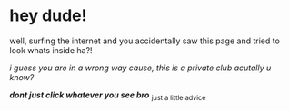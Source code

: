 # hey dude!
well, surfing the internet and you accidentally saw this page and tried to look whats inside ha?!

_i guess you are in a wrong way cause, this is a private club acutally u know?_

***dont just click whatever you see bro*** <sub> just a little advice </sub>


